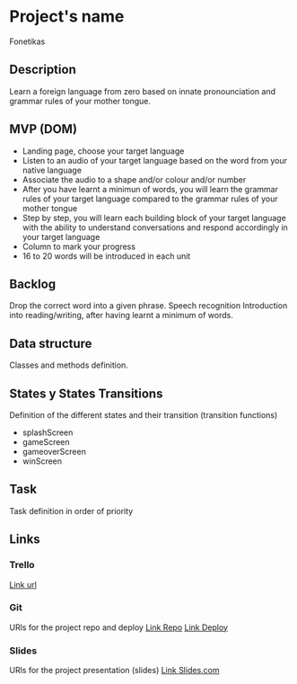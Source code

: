 # Project's name

Fonetikas

## Description

Learn a foreign language from zero based on innate pronounciation and grammar rules of your mother tongue.

## MVP (DOM)

- Landing page, choose your target language
- Listen to an audio of your target language based on the word from your native language
- Associate the audio to a shape and/or colour and/or number
- After you have learnt a minimun of words, you will learn the grammar rules of your target language compared to the grammar rules of your mother tongue
- Step by step, you will learn each building block of your target language with the ability to understand conversations and respond accordingly in your target language
- Column to mark your progress
- 16 to 20 words will be introduced in each unit

## Backlog

Drop the correct word into a given phrase.
Speech recognition
Introduction into reading/writing, after having learnt a minimum of words.

## Data structure

Classes and methods definition.

## States y States Transitions

Definition of the different states and their transition (transition functions)

- splashScreen
- gameScreen
- gameoverScreen
- winScreen

## Task

Task definition in order of priority

## Links

### Trello

[Link url](https://trello.com/b/xfgxgCiU/project-1-fonetikas)

### Git

URls for the project repo and deploy
[Link Repo](https://github.com/TashTenner/Project-Fonetikas)
[Link Deploy](https://tashtenner.github.io/Project-Fonetikas/)

### Slides

URls for the project presentation (slides)
[Link Slides.com](https://slides.com/tashbcn/deck)
